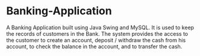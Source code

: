 # Banking-Application                                                                                                                               

A Banking Application built using Java Swing and MySQL. It is used to keep the records of customers in the Bank. The system provides the access to the customer to create an account, deposit / withdraw the cash from his account, to check the balance in the account, and to transfer the cash.
                 
